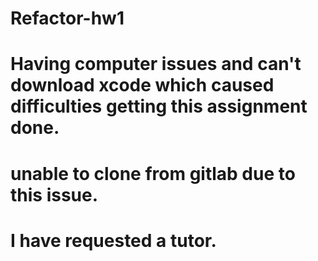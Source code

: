 # Refactor-hw1

# Having computer issues and can't download xcode which caused difficulties getting this assignment done.
# unable to clone from gitlab due to this issue.
# I have requested a tutor.
